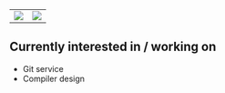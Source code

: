 

<div align="center">
  <table>
  <tr>
    <td valign="top"><img src="https://github-readme-stats.vercel.app/api?username=busyLambda&show_icons=true&count_private=true&theme=tokyonight"/></td>
        <td valign="top"><img src="https://github-readme-stats.vercel.app/api/top-langs/?username=busyLambda&layout=compact&show_icons=true&theme=tokyonight"/></td>
  </tr>
</table>
</div>


<div>
  <h2>Currently interested in / working on</h2>
  <ul>
    <li>Git service</li>
    <li>Compiler design</li>
  </ul>
</div>

